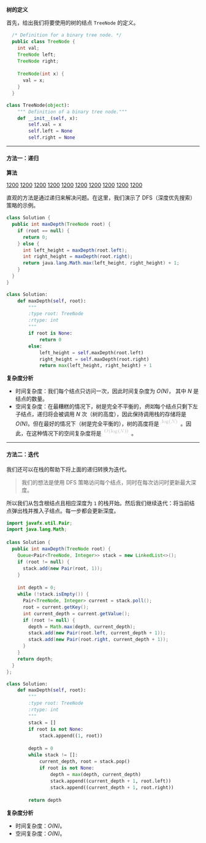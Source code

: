 **树的定义**

首先，给出我们将要使用的树的结点 `TreeNode` 的定义。

```java [dY5eZ3jo-Java]
  /* Definition for a binary tree node. */
  public class TreeNode {
    int val;
    TreeNode left;
    TreeNode right;

    TreeNode(int x) {
      val = x;
    }
  }
```
```python [dY5eZ3jo-Python]
class TreeNode(object):
    """ Definition of a binary tree node."""
    def __init__(self, x):
        self.val = x
        self.left = None
        self.right = None
```


---
    
#### 方法一：递归

**算法**



  [1200](https://pic.leetcode-cn.com/Figures/104/104_slide_1.png)  [1200](https://pic.leetcode-cn.com/Figures/104/104_slide_2.png)  [1200](https://pic.leetcode-cn.com/Figures/104/104_slide_3.png)  [1200](https://pic.leetcode-cn.com/Figures/104/104_slide_4.png)  [1200](https://pic.leetcode-cn.com/Figures/104/104_slide_5.png)  [1200](https://pic.leetcode-cn.com/Figures/104/104_slide_6.png)  [1200](https://pic.leetcode-cn.com/Figures/104/104_slide_7.png)  [1200](https://pic.leetcode-cn.com/Figures/104/104_slide_8.png)  [1200](https://pic.leetcode-cn.com/Figures/104/104_slide_9.png)  [1200](https://pic.leetcode-cn.com/Figures/104/104_slide_10.png) 


直观的方法是通过递归来解决问题。在这里，我们演示了 DFS（深度优先搜索）策略的示例。

```java [Mp3Si2XW-Java]
class Solution {
  public int maxDepth(TreeNode root) {
    if (root == null) {
      return 0;
    } else {
      int left_height = maxDepth(root.left);
      int right_height = maxDepth(root.right);
      return java.lang.Math.max(left_height, right_height) + 1;
    }
  }
}
```
```python [Mp3Si2XW-Python]
class Solution:
    def maxDepth(self, root):
        """
        :type root: TreeNode
        :rtype: int
        """ 
        if root is None: 
            return 0 
        else: 
            left_height = self.maxDepth(root.left) 
            right_height = self.maxDepth(root.right) 
            return max(left_height, right_height) + 1 
```


**复杂度分析**

* 时间复杂度：我们每个结点只访问一次，因此时间复杂度为 *O(N)*，
其中 *N* 是结点的数量。
* 空间复杂度：在最糟糕的情况下，树是完全不平衡的，*例如*每个结点只剩下左子结点，递归将会被调用 *N* 次（树的高度），因此保持调用栈的存储将是 *O(N)*。但在最好的情况下（树是完全平衡的），树的高度将是 ![\log(N) ](./p__log_N__.png) 。因此，在这种情况下的空间复杂度将是 ![O(\log(N)) ](./p__O_log_N___.png) 。

---
    
#### 方法二：迭代

我们还可以在栈的帮助下将上面的递归转换为迭代。

>我们的想法是使用 DFS 策略访问每个结点，同时在每次访问时更新最大深度。

所以我们从包含根结点且相应深度为 `1` 的栈开始。然后我们继续迭代：将当前结点弹出栈并推入子结点。每一步都会更新深度。

```java [vp4iARud-Java]
import javafx.util.Pair;
import java.lang.Math;

class Solution {
  public int maxDepth(TreeNode root) {
    Queue<Pair<TreeNode, Integer>> stack = new LinkedList<>();
    if (root != null) {
      stack.add(new Pair(root, 1));
    }

    int depth = 0;
    while (!stack.isEmpty()) {
      Pair<TreeNode, Integer> current = stack.poll();
      root = current.getKey();
      int current_depth = current.getValue();
      if (root != null) {
        depth = Math.max(depth, current_depth);
        stack.add(new Pair(root.left, current_depth + 1));
        stack.add(new Pair(root.right, current_depth + 1));
      }
    }
    return depth;
  }
};
```
```python [vp4iARud-Python]
class Solution:
    def maxDepth(self, root):
        """
        :type root: TreeNode
        :rtype: int
        """ 
        stack = []
        if root is not None:
            stack.append((1, root))
        
        depth = 0
        while stack != []:
            current_depth, root = stack.pop()
            if root is not None:
                depth = max(depth, current_depth)
                stack.append((current_depth + 1, root.left))
                stack.append((current_depth + 1, root.right))
        
        return depth
```
  

**复杂度分析**

* 时间复杂度：*O(N)*。
* 空间复杂度：*O(N)*。